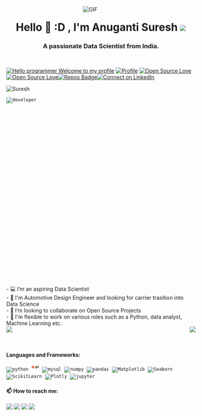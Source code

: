 <img align="right" alt="GIF"  width="300px" src="https://raw.githubusercontent.com/sureshmecad/sureshmecad/master/Profile%20generator/giphy.webp" />

<h1 align="center">Hello 👋  :D , I'm Anuganti Suresh <img src="https://github.com/sureshmecad/sureshmecad/blob/master/Profile%20generator/Developer.gif" width="65px"></h1>
<h3 align="center"> A passionate Data Scientist from India.</h3><br>

[![Hello programmer Welcome to my profile](https://img.shields.io/badge/Hello,Programmer!-Welcome<3-brightgreen.svg?style=flat&logo=github)](https://github.com/kushal997-das) [![Profile](https://Visitor-badge.glitch.me/badge?page_id=kushal997-das.profileviews-badge)](https://github.com/kushal997-das) [![Open Source Love](https://img.shields.io/github/followers/kushal997-das?style=social)](https://github.com/kushal997-das?tab=followers)[![Open Source Love](https://badges.frapsoft.com/os/v2/open-source.svg?v=103)](https://github.com/Kushal997-das)[![Repos Badge](https://badges.pufler.dev/repos/Kushal997-das)](https://badges.pufler.dev/repos/Kushal997-das)[![Connect on LinkedIn](https://img.shields.io/badge/--linkedin?label=LinkedIn&logo=LinkedIn&style=social)](https://www.linkedin.com/in/kushal-das-7337421a9/)
<br>

<p align="left"> <img src="https://komarev.com/ghpvc/?username=sureshmecad" alt="Suresh" /> </p>

<code><img src="https://media.giphy.com/media/2vnId4IaAjIGZd2EWC/giphy.gif" alt="developer" align="left" width="500px" height="500px"  /></code>&nbsp;
<p align="left"> - 💻 I’m an aspiring Data Scientist <br>
- 🤝 I'm Automotive Design Engineer and looking for carrier trasition into Data Science <br>
- 👀 I’m looking to collaborate on Open Source Projects<br>
- 💬 I'm flexible to work on various roles such as a Python, data analyst, Machine Learning etc. <br>

<a href="https://https://github.com/sureshmecad/github-readme-stats">
<img src= "https://github-readme-stats.vercel.app/api?username=sureshmecad&theme=tokyonight&show_icons=true" />
</a>

<a href="https://github.com/sureshmecad/github-readme-stats">
<img align="right" src= "https://github-readme-stats.vercel.app/api/top-langs/?username=sureshmecad&layout=compact)](https://github.com/anuraghazra/github-readme-stats" />
  </a>
  <br/><br/><br/>
  
**Languages and Frameworks:**
<div>
<p align="left">
  <code><img src="https://github.com/abranhe/programming-languages-logos/blob/master/src/python/python_48x48.png" alt="python" width="20" height="20" /></code>&nbsp;
  <code><img src="https://raw.githubusercontent.com/github/explore/80688e429a7d4ef2fca1e82350fe8e3517d3494d/topics/git/git.png" alt="git" width="20" height="20" /></code>&nbsp;
  <code><img src="https://img.shields.io/badge/mysql-%2300f.svg?&style=for-the-badge&logo=mysql&logoColor=white" alt="mysql" /></code>&nbsp;
  <code><img src="https://img.shields.io/badge/numpy%20-%23013243.svg?&style=for-the-badge&logo=numpy&logoColor=white" alt="numpy"/></code>&nbsp;
  <code><img src="https://img.shields.io/badge/pandas%20-%23150458.svg?&style=for-the-badge&logo=pandas&logoColor=white" alt="pandas" /></code>&nbsp;
  <code><img src="https://img.shields.io/badge/Matplotlib%20-%23013243.svg?&style=for-the-badge&logo=Matplotlib&logoColor=white" alt="Matplotlib"/></code>&nbsp;
  <code><img src="https://img.shields.io/badge/Seaborn%20-%23013243.svg?&style=for-the-badge&logo=Seaborn&logoColor=white" alt="Seaborn"/></code>&nbsp;
  <code><img src="https://img.shields.io/badge/ScikitLearn%20-%23013243.svg?&style=for-the-badge&logo=ScikitLearn&logoColor=white" alt="ScikitLearn"/></code>&nbsp;
  <code><img src="https://img.shields.io/badge/Plotly%20-%23013243.svg?&style=for-the-badge&logo=Plotly&logoColor=white" alt="Plotly"/></code>&nbsp;
  <code><img src="https://img.shields.io/badge/Jupyter%20-%23F37626.svg?&style=for-the-badge&logo=Jupyter&logoColor=white" alt="jupyter" /></code>&nbsp;
  </p>
 </div>
 
  #### 📫 How to reach me:   
  [<img src="https://github.com/sciencepal/sciencepal/blob/master/assets/discord-round.svg" width="3.5%"/>](https://github.com/sureshmecad)
  [<img src="https://img.icons8.com/color/48/000000/linkedin.png" width="3.5%"/>](https://https://www.linkedin.com/in/anuganti-suresh-9aa17822/)
  [<img src="https://img.icons8.com/fluent/48/000000/instagram-new.png" width="3.5%"/>](https://www.instagram.com/anugantisuresh/?hl=en)
  <a href="mailto:rsow105@gmail.com"> <img src="https://img.icons8.com/fluent/48/000000/gmail.png" width="3.5%"/> </a>
